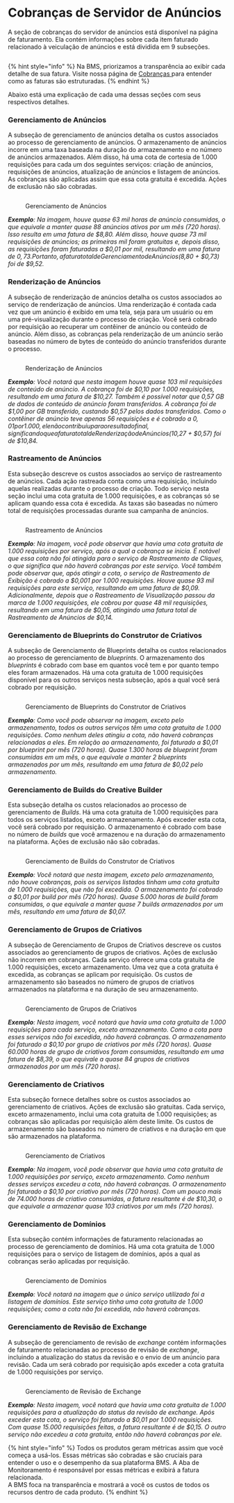 # Cobranças de Servidor de Anúncios

A seção de cobranças do servidor de anúncios está disponível na página de faturamento. Ela contém informações sobre cada item faturado relacionado à veiculação de anúncios e está dividida em 9 subseções.

<figure><img src="../../.gitbook/assets/image (961).png" alt=""><figcaption></figcaption></figure>

{% hint style="info" %}
Na BMS, priorizamos a transparência ao exibir cada detalhe de sua fatura. Visite nossa página de [Cobranças ](../billing.md)para entender como as faturas são estruturadas.
{% endhint %}

Abaixo está uma explicação de cada uma dessas seções com seus respectivos detalhes.

### Gerenciamento de Anúncios <a href="#admanagement" id="admanagement"></a>

A subseção de gerenciamento de anúncios detalha os custos associados ao processo de gerenciamento de anúncios. O armazenamento de anúncios incorre em uma taxa baseada na duração do armazenamento e no número de anúncios armazenados. Além disso, há uma cota de cortesia de 1.000 requisições para cada um dos seguintes serviços: criação de anúncios, requisições de anúncios, atualização de anúncios e listagem de anúncios. As cobranças são aplicadas assim que essa cota gratuita é excedida. Ações de exclusão não são cobradas.

<figure><img src="../../.gitbook/assets/ad management.jpg" alt=""><figcaption><p>Gerenciamento de Anúncios</p></figcaption></figure>

_**Exemplo**: Na imagem, houve quase 63 mil horas de anúncio consumidas, o que equivale a manter quase 88 anúncios ativos por um mês (720 horas). Isso resulta em uma fatura de $8,80. Além disso, houve quase 73 mil requisições de anúncios; as primeiras mil foram gratuitas e, depois disso, as requisições foram faturadas a $0,01 por mil, resultando em uma fatura de $0,73. Portanto, a fatura total de Gerenciamento de Anúncios ($8,80 + $0,73) foi de $9,52._

### Renderização de Anúncios <a href="#adrendering" id="adrendering"></a>

A subseção de renderização de anúncios detalha os custos associados ao serviço de renderização de anúncios. Uma renderização é contada cada vez que um anúncio é exibido em uma tela, seja para um usuário ou em uma pré-visualização durante o processo de criação. Você será cobrado por requisição ao recuperar um contêiner de anúncio ou conteúdo de anúncio. Além disso, as cobranças pela renderização de um anúncio serão baseadas no número de bytes de conteúdo do anúncio transferidos durante o processo.

<figure><img src="../../.gitbook/assets/rendering.jpg" alt=""><figcaption><p>Renderização de Anúncios</p></figcaption></figure>

_**Exemplo**: Você notará que nesta imagem houve quase 103 mil requisições de conteúdo de anúncio. A cobrança foi de $0,10 por 1.000 requisições, resultando em uma fatura de $10,27. Também é possível notar que 0,57 GB de dados de conteúdo de anúncio foram transferidos. A cobrança foi de $1,00 por GB transferido, custando $0,57 pelos dados transferidos. Como o contêiner de anúncio teve apenas 56 requisições e é cobrado a $0,01 por 1.000, ele não contribuiu para o resultado final, significando que a fatura total de Renderização de Anúncios ($10,27 + $0,57) foi de $10,84._

### Rastreamento de Anúncios <a href="#adtracking" id="adtracking"></a>

Esta subseção descreve os custos associados ao serviço de rastreamento de anúncios. Cada ação rastreada conta como uma requisição, incluindo aquelas realizadas durante o processo de criação. Todo serviço nesta seção inclui uma cota gratuita de 1.000 requisições, e as cobranças só se aplicam quando essa cota é excedida. As taxas são baseadas no número total de requisições processadas durante sua campanha de anúncios.

<figure><img src="../../.gitbook/assets/tracking.jpg" alt=""><figcaption><p>Rastreamento de Anúncios</p></figcaption></figure>

_**Exemplo**: Na imagem, você pode observar que havia uma cota gratuita de 1.000 requisições por serviço, após a qual a cobrança se inicia. É notável que essa cota não foi atingida para o serviço de Rastreamento de Cliques, o que significa que não haverá cobranças por este serviço. Você também pode observar que, após atingir a cota, o serviço de Rastreamento de Exibição é cobrado a $0,001 por 1.000 requisições. Houve quase 93 mil requisições para este serviço, resultando em uma fatura de $0,09. Adicionalmente, depois que o Rastreamento de Visualização passou da marca de 1.000 requisições, ele cobrou por quase 48 mil requisições, resultando em uma fatura de $0,05, atingindo uma fatura total de Rastreamento de Anúncios de $0,14._

### Gerenciamento de Blueprints do Construtor de Criativos <a href="#creative-builder-blueprint-management" id="creative-builder-blueprint-management"></a>

A subseção de Gerenciamento de Blueprints detalha os custos relacionados ao processo de gerenciamento de _blueprints_. O armazenamento dos _blueprints_ é cobrado com base em quantos você tem e por quanto tempo eles foram armazenados. Há uma cota gratuita de 1.000 requisições disponível para os outros serviços nesta subseção, após a qual você será cobrado por requisição.

<figure><img src="../../.gitbook/assets/Captura de tela 2024-07-29 111134.jpg" alt=""><figcaption><p>Gerenciamento de Blueprints do Construtor de Criativos</p></figcaption></figure>

_**Exemplo**: Como você pode observar na imagem, exceto pelo armazenamento, todos os outros serviços têm uma cota gratuita de 1.000 requisições. Como nenhum deles atingiu a cota, não haverá cobranças relacionadas a eles. Em relação ao armazenamento, foi faturado a $0,01 por blueprint por mês (720 horas). Quase 1.300 horas de blueprint foram consumidas em um mês, o que equivale a manter 2 blueprints armazenados por um mês, resultando em uma fatura de $0,02 pelo armazenamento._

### Gerenciamento de Builds do Creative Builder <a href="#creative-builder-build-management" id="creative-builder-build-management"></a>

Esta subseção detalha os custos relacionados ao processo de gerenciamento de _Builds_. Há uma cota gratuita de 1.000 requisições para todos os serviços listados, exceto armazenamento. Após exceder esta cota, você será cobrado por requisição. O armazenamento é cobrado com base no número de _builds_ que você armazenou e na duração do armazenamento na plataforma. Ações de exclusão não são cobradas.

<figure><img src="../../.gitbook/assets/image (668).png" alt=""><figcaption><p>Gerenciamento de Builds do Construtor de Criativos</p></figcaption></figure>

_**Exemplo**: Você notará que nesta imagem, exceto pelo armazenamento, não houve cobranças, pois os serviços listados tinham uma cota gratuita de 1.000 requisições, que não foi excedida. O armazenamento foi cobrado a $0,01 por build por mês (720 horas). Quase 5.000 horas de build foram consumidas, o que equivale a manter quase 7 builds armazenados por um mês, resultando em uma fatura de $0,07._

### Gerenciamento de Grupos de Criativos <a href="#creative-group-management" id="creative-group-management"></a>

A subseção de Gerenciamento de Grupos de Criativos descreve os custos associados ao gerenciamento de grupos de criativos. Ações de exclusão não incorrem em cobranças. Cada serviço oferece uma cota gratuita de 1.000 requisições, exceto armazenamento. Uma vez que a cota gratuita é excedida, as cobranças se aplicam por requisição. Os custos de armazenamento são baseados no número de grupos de criativos armazenados na plataforma e na duração de seu armazenamento.

<figure><img src="../../.gitbook/assets/creative group management.jpg" alt=""><figcaption><p>Gerenciamento de Grupos de Criativos</p></figcaption></figure>

_**Exemplo**: Nesta imagem, você notará que havia uma cota gratuita de 1.000 requisições para cada serviço, exceto armazenamento. Como a cota para esses serviços não foi excedida, não haverá cobranças. O armazenamento foi faturado a $0,10 por grupo de criativos por mês (720 horas). Quase 60.000 horas de grupo de criativos foram consumidas, resultando em uma fatura de $8,39, o que equivale a quase 84 grupos de criativos armazenados por um mês (720 horas)._

### Gerenciamento de Criativos <a href="#creative-management" id="creative-management"></a>

Esta subseção fornece detalhes sobre os custos associados ao gerenciamento de criativos. Ações de exclusão são gratuitas. Cada serviço, exceto armazenamento, inclui uma cota gratuita de 1.000 requisições; as cobranças são aplicadas por requisição além deste limite. Os custos de armazenamento são baseados no número de criativos e na duração em que são armazenados na plataforma.

<figure><img src="../../.gitbook/assets/cretive.jpg" alt=""><figcaption><p>Gerenciamento de Criativos</p></figcaption></figure>

_**Exemplo**: Na imagem, você pode observar que havia uma cota gratuita de 1.000 requisições por serviço, exceto armazenamento. Como nenhum desses serviços excedeu a cota, não haverá cobranças. O armazenamento foi faturado a $0,10 por criativo por mês (720 horas). Com um pouco mais de 74.000 horas de criativo consumidas, a fatura resultante é de $10,30, o que equivale a armazenar quase 103 criativos por um mês (720 horas)._

### Gerenciamento de Domínios <a href="#domain-management" id="domain-management"></a>

Esta subseção contém informações de faturamento relacionadas ao processo de gerenciamento de domínios. Há uma cota gratuita de 1.000 requisições para o serviço de listagem de domínios, após a qual as cobranças serão aplicadas por requisição.

<figure><img src="../../.gitbook/assets/domain management.jpg" alt=""><figcaption><p>Gerenciamento de Domínios</p></figcaption></figure>

_**Exemplo**: Você notará na imagem que o único serviço utilizado foi a listagem de domínios. Este serviço tinha uma cota gratuita de 1.000 requisições; como a cota não foi excedida, não haverá cobranças._

### Gerenciamento de Revisão de Exchange <a href="#exchange-review-management" id="exchange-review-management"></a>

A subseção de gerenciamento de revisão de _exchange_ contém informações de faturamento relacionadas ao processo de revisão de _exchange_, incluindo a atualização do status da revisão e o envio de um anúncio para revisão. Cada um será cobrado por requisição após exceder a cota gratuita de 1.000 requisições por serviço.

<figure><img src="../../.gitbook/assets/exchange.jpg" alt=""><figcaption><p>Gerenciamento de Revisão de Exchange</p></figcaption></figure>

_**Exemplo**: Nesta imagem, você notará que havia uma cota gratuita de 1.000 requisições para a atualização do status da revisão de exchange. Após exceder esta cota, o serviço foi faturado a $0,01 por 1.000 requisições. Com quase 15.000 requisições feitas, a fatura resultante é de $0,15. O outro serviço não excedeu a cota gratuita, então não haverá cobranças por ele._

{% hint style="info" %}
Todos os produtos geram métricas assim que você começa a usá-los. Essas métricas são cobradas e são cruciais para entender o uso e o desempenho da sua plataforma BMS. A Aba de Monitoramento é responsável por essas métricas e exibirá a fatura relacionada.\
A BMS foca na transparência e mostrará a você os custos de todos os recursos dentro de cada produto.
{% endhint %}
